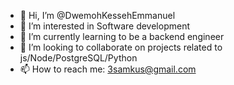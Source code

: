 - 👋 Hi, I’m @DwemohKessehEmmanuel
- 👀 I’m interested in Software development
- 🌱 I’m currently learning to be a backend engineer
- 💞️ I’m looking to collaborate on projects related to js/Node/PostgreSQL/Python
- 📫 How to reach me: 3samkus@gmail.com

<!---
DwemohKessehEmmanuel/DwemohKessehEmmanuel is a ✨ special ✨ repository because its `README.md` (this file) appears on your GitHub profile.
You can click the Preview link to take a look at your changes.
--->
